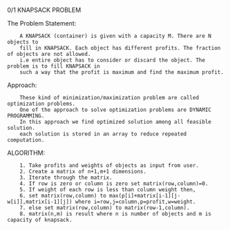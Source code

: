 0/1 KNAPSACK PROBLEM

  The Problem Statement:

        A KNAPSACK (container) is given with a capacity M. There are N objects to
        fill in KNAPSACK. Each object has different profits. The fraction of objects are not allowed. 
        i.e entire object has to consider or discard the object. The problem is to fill KNAPSACK in 
        such a way that the profit is maximum and find the maximum profit.
    

   Approach:
        
        These kind of minimization/maximization problem are called optimization problems.
        One of the approach to solve optimization problems are DYNAMIC PROGRAMMING.
        In this approach we find optimized solution among all feasible solution.
        each solution is stored in an array to reduce repeated computation.


   ALGORITHM:

        1. Take profits and weights of objects as input from user.
        2. Create a matrix of n+1,m+1 dimensions.
        3. Iterate through the matrix.
        4. If row is zero or column is zero set matrix(row,column)=0.
        5. If weight of each row is less than column weight then,
        6. set matrix(row,column) to max(p[i]+matrix[i-1][j-w[i]],matrix[i-1][j]) where i=row,j=column,p=profit,w=weight.
        7. else set matrix(row,column) to matrix(row-1,column).
        8. matrix(n,m) is result where n is number of objects and m is capacity of knapsack.
